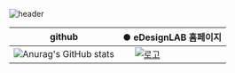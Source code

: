 
![header](https://capsule-render.vercel.app/api?type=waving&color=0:E040FB,100:2FE4ED&height=250&section=header&text=YoungJo&fontSize=70&fontColor=FFFFFF)

|github| ● eDesignLAB 홈페이지|
|-----|-----|
|![Anurag's GitHub stats](https://github-readme-stats.vercel.app/api?username=YoungJo-YOO&show_icons=true&theme=radical)|&nbsp;&nbsp;&nbsp;&nbsp;&nbsp;[![로고](https://emotiondesignlabdotcom.files.wordpress.com/2015/11/edesign_logo_final_last_2.jpg?w=244)](https://emotiondesignlab.com/)&nbsp;&nbsp;&nbsp;&nbsp;&nbsp;|

